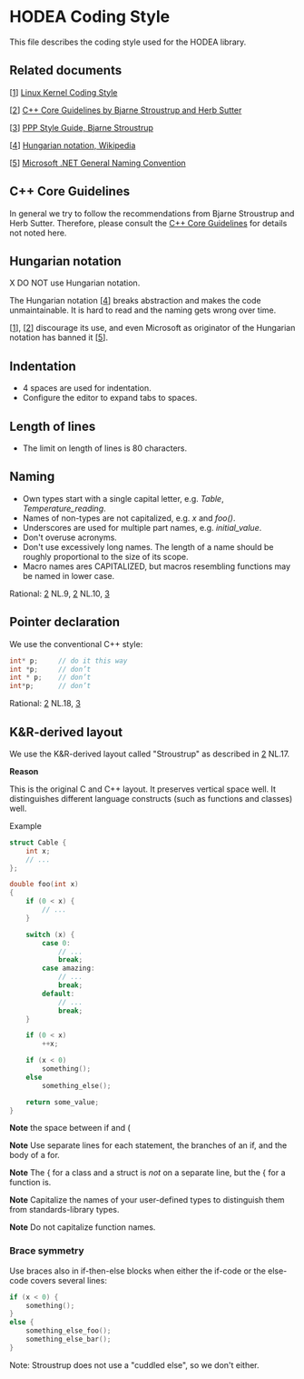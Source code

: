 # HODEA Coding Style

This file describes the coding style used for the HODEA library.

## Related documents

[1]: https://www.kernel.org/doc/html/v4.12/process/coding-style.html
[2]: http://isocpp.github.io/CppCoreGuidelines/
[3]: http://www.stroustrup.com/Programming/PPP-style-rev3.pdf
[4]: https://en.wikipedia.org/wiki/Hungarian_notation
[5]: https://docs.microsoft.com/en-us/dotnet/standard/design-guidelines/general-naming-conventions

[[1]] [Linux Kernel Coding Style][1]

[[2]] [C++ Core Guidelines by Bjarne Stroustrup and Herb Sutter][2]

[[3]] [PPP Style Guide, Bjarne Stroustrup][3]

[[4]] [Hungarian notation, Wikipedia][4]

[[5]] [Microsoft .NET General Naming Convention][5]


## C++ Core Guidelines

In general we try to follow the recommendations from Bjarne Stroustrup and
Herb Sutter.  Therefore, please consult the [C++ Core Guidelines][2] for
details not noted here.

## Hungarian notation

X DO NOT use Hungarian notation.

The Hungarian notation [[4]] breaks abstraction and makes the code
unmaintainable. It is hard to read and the naming gets wrong over time.

[[1]], [[2]] discourage its use, and even Microsoft as originator of the
Hungarian notation has banned it [[5]].

## Indentation

- 4 spaces are used for indentation.
- Configure the editor to expand tabs to spaces.

## Length of lines

- The limit on length of lines is 80 characters.

## Naming

- Own types start with a single capital letter, e.g. *Table*,
  *Temperature_reading*.
- Names of non-types are not capitalized, e.g. *x* and *foo()*.
- Underscores are used for multiple part names, e.g. *initial_value*.
- Don't overuse acronyms.
- Don't use excessively long names. The length of a name should be roughly
  proportional to the size of its scope.
- Macro names ares CAPITALIZED, but macros resembling functions may be
  named in lower case.

Rational: [2] NL.9, [2] NL.10, [3]

## Pointer declaration

We use the conventional C++ style:

```cpp
int* p;     // do it this way
int *p;     // don’t
int * p;    // don’t
int*p;      // don’t
```

Rational: [2] NL.18, [3]

## K&R-derived layout

We use the K&R-derived layout called "Stroustrup" as described in [2] NL.17.

**Reason**

This is the original C and C++ layout. It preserves vertical space well.
It distinguishes different language constructs (such as functions and
classes) well.

Example

```cpp
struct Cable {
    int x;
    // ...
};

double foo(int x)
{
    if (0 < x) {
        // ...
    }

    switch (x) {
        case 0:
            // ...
            break;
        case amazing:
            // ...
            break;
        default:
            // ...
            break;
    }

    if (0 < x)
        ++x;

    if (x < 0)
        something();
    else
        something_else();

    return some_value;
}
```

**Note** the space between if and (

**Note** Use separate lines for each statement, the branches of an if, and
the body of a for.

**Note** The { for a class and a struct is *not* on a separate line, but
the { for a function is.

**Note** Capitalize the names of your user-defined types to distinguish
them from standards-library types.

**Note** Do not capitalize function names.

### Brace symmetry

Use braces also in if-then-else blocks when either the if-code or the
else-code covers several lines:

```cpp
if (x < 0) {
    something();
}
else {
    something_else_foo();
    something_else_bar();
}

```

Note: Stroustrup does not use a "cuddled else", so we don't either.

